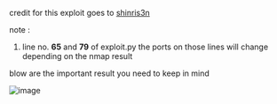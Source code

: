 credit for this exploit goes to [shinris3n](https://shinris3n.github.io/)

note : 
1. line no. **65** and **79** of exploit.py the ports on those lines will change depending on the nmap result

blow are the important result you need to keep in mind

![image](https://github.com/akshadjoshi/JARVIS/assets/106912619/024ccb35-8160-4071-acba-82778c40282c)
